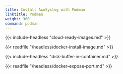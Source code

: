 ```yaml
---
title: Install AxoSyslog with Podman
linktitle: Podman
weight: 300
command: podman
---
```

<!-- This file is under the copyright of Axoflow, and licensed under Apache License 2.0, except for using the Axoflow and AxoSyslog trademarks. -->

{{< include-headless "cloud-ready-images.md" >}}

{{< readfile "/headless/docker-install-image.md" >}}

{{< include-headless "disk-buffer-in-container.md" >}}

{{< readfile "/headless/docker-expose-port.md" >}}
